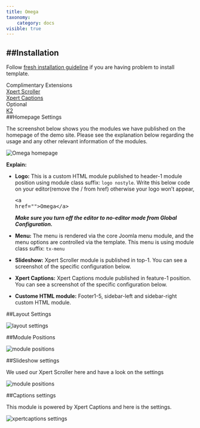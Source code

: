 ```yaml
---
title: Omega
taxonomy:
    category: docs
visible: true
---
```


##Installation
----------
Follow [fresh installation guideline](http://www.themexpert.com/documentation/expose-framework/getting-started) if you are having problem to install template.


<div class="row">
	<div class="col-md-6">
		<div class="panel panel-primary">
  <!-- Default panel contents -->
  <div class="panel-heading">Complimentary Extensions</div>

  <!-- List group -->
  <div class="list-group">
    <div><a class="list-group-item" href="http://www.themexpert.com/joomla/extensions/xpert-captions">Xpert Scroller</a></div>
    <div><a class="list-group-item" href="http://www.themexpert.com/joomla/extensions/xpert-tabs" >Xpert Captions</a> </div>
  </div>
</div>
	</div>
	<div class="col-md-6">
		<div class="panel panel-default">
  <!-- Default panel contents -->
  <div class="panel-heading">Optional</div>
  <!-- List group -->
  <div class="list-group">
    <div><a  class="list-group-item" href="http://getk2.org/">K2</a></div>
  </div>
</div>
	</div>
</div>
##Homepage Settings

The screenshot below shows you the modules we have published on the homepage of the demo site. Please see the explanation below regarding the usage and any other relevant information of the modules.

![Omega homepage](omega_homepage.jpg)

**Explain:**

- **Logo:** This is a custom HTML module published to header-1 module position using module class suffix: `logo nostyle`. Write this below code on your editor(remove the / from href) otherwise your logo won’t appear, <pre>&lt;a href=""&gt;Omega&lt;/a&gt;</pre> 
***Make sure you turn off the editor to no-editor mode from Global Configuration.***

- **Menu:** The menu is rendered via the core Joomla menu module, and the menu options are controlled via the template. This menu is using module class suffix: `tx-menu`
- **Slideshow:** Xpert Scroller module is published in top-1. You can see a screenshot of the specific configuration below.
- **Xpert Captions:** Xpert Captions module published in feature-1 position. You can see a screenshot of the specific configuration below.
- **Custome HTML module:** Footer1-5, sidebar-left and sidebar-right custom HTML module.

##Layout Settings

![layout settings](layout_settings.jpg)

##Module Positions

![module positions](module_positions.png)

##Slideshow settings

We used our Xpert Scroller here and have a look on the settings

![module positions](xpertscroller_settings.jpg)

##Captions settings

This module is powered by Xpert Captions and here is the settings.

![xpertcaptions settings](xpertcaptions_settings.jpg)
